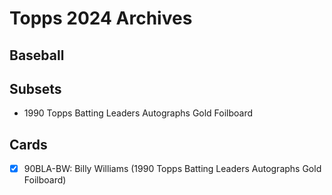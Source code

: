 # Topps 2024 Archives
## Baseball

## Subsets

- 1990 Topps Batting Leaders Autographs Gold Foilboard

## Cards

- [x] 90BLA-BW: Billy Williams (1990 Topps Batting Leaders Autographs Gold Foilboard) <br>